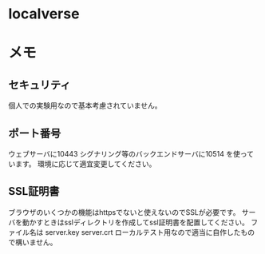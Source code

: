 # localverse


# メモ

## セキュリティ
個人での実験用なので基本考慮されていません。

## ポート番号
ウェブサーバに10443
シグナリング等のバックエンドサーバに10514
を使っています。
環境に応じて適宜変更してください。


## SSL証明書
ブラウザのいくつかの機能はhttpsでないと使えないのでSSLが必要です。
サーバを動かすときはsslディレクトリを作成してssl証明書を配置してください。
ファイル名は
server.key
server.crt
ローカルテスト用なので適当に自作したもので構いません。





